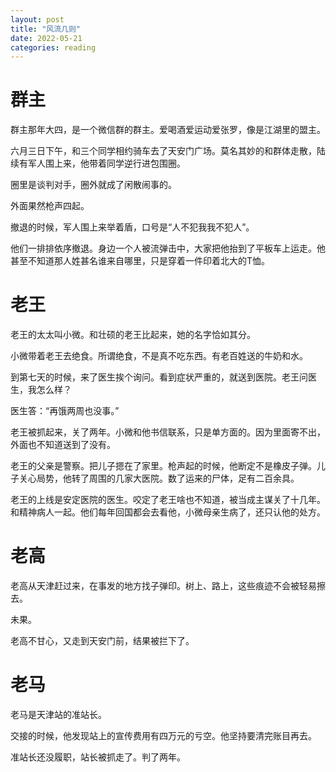 ```yaml
---
layout: post
title: "风流几则"
date: 2022-05-21
categories: reading
---
```



# 群主

群主那年大四，是一个微信群的群主。爱喝酒爱运动爱张罗，像是江湖里的盟主。

六月三日下午，和三个同学相约骑车去了天安门广场。莫名其妙的和群体走散，陆续有军人围上来，他带着同学逆行进包围圈。

圈里是谈判对手，圈外就成了闲散闹事的。

外面果然枪声四起。

撤退的时候，军人围上来举着盾，口号是“人不犯我我不犯人”。

他们一排排依序撤退。身边一个人被流弹击中，大家把他抬到了平板车上运走。他甚至不知道那人姓甚名谁来自哪里，只是穿着一件印着北大的T恤。



# 老王

老王的太太叫小微。和壮硕的老王比起来，她的名字恰如其分。

小微带着老王去绝食。所谓绝食，不是真不吃东西。有老百姓送的牛奶和水。

到第七天的时候，来了医生挨个询问。看到症状严重的，就送到医院。老王问医生，我怎么样？

医生答：“再饿两周也没事。”

老王被抓起来，关了两年。小微和他书信联系，只是单方面的。因为里面寄不出，外面也不知道送到了没有。

老王的父亲是警察。把儿子摁在了家里。枪声起的时候，他断定不是橡皮子弹。儿子关心局势，他转了周围的几家大医院。数了运来的尸体，足有二百余具。

老王的上线是安定医院的医生。咬定了老王啥也不知道，被当成主谋关了十几年。和精神病人一起。他们每年回国都会去看他，小微母亲生病了，还只认他的处方。




# 老高

老高从天津赶过来，在事发的地方找子弹印。树上、路上，这些痕迹不会被轻易擦去。

未果。

老高不甘心，又走到天安门前，结果被拦下了。



# 老马

老马是天津站的准站长。

交接的时候，他发现站上的宣传费用有四万元的亏空。他坚持要清完账目再去。

准站长还没履职，站长被抓走了。判了两年。
